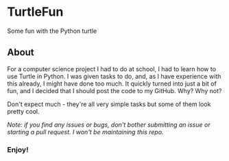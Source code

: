 # TurtleFun
Some fun with the Python turtle

## About
For a computer science project I had to do at school, I had to learn how to use Turtle in Python. I was given tasks to do, and, as I have experience with this already, I might have done too much.
It quickly turned into just a bit of fun, and I decided that I should post the code to my GitHub. Why? Why not?

Don't expect much - they're all very simple tasks but some of them look pretty cool.

*Note: if you find any issues or bugs, don't bother submitting an issue or starting a pull request. I won't be maintaining this repo.*

### Enjoy!
